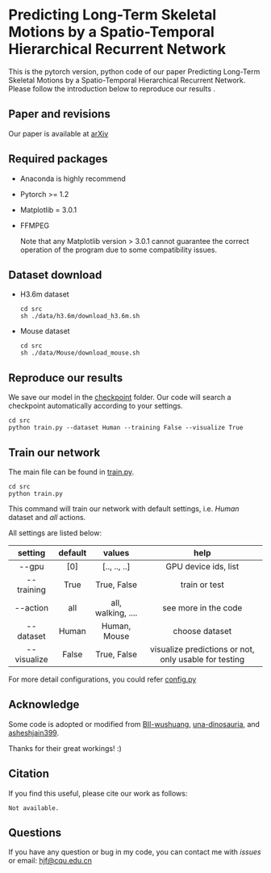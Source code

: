 # Predicting Long-Term Skeletal Motions by a Spatio-Temporal Hierarchical Recurrent Network
This is the pytorch version, python code of our paper Predicting Long-Term Skeletal Motions by a Spatio-Temporal Hierarchical Recurrent Network.  
Please follow the introduction below to reproduce our results .   

## Paper and revisions

Our paper is available at [arXiv](https://arxiv.org/abs/1911.02404)  
  

## Required packages

* Anaconda is highly recommend 

* Pytorch >= 1.2

* Matplotlib = 3.0.1

* FFMPEG 

  Note that any Matplotlib version > 3.0.1 cannot guarantee the correct operation of the program due to some compatibility issues.

## Dataset download

* H3.6m dataset

  ```shell
  cd src
  sh ./data/h3.6m/download_h3.6m.sh
  ```

* Mouse dataset

  ```shell
  cd src
  sh ./data/Mouse/download_mouse.sh
  ```
  
## Reproduce our results

We save our model in the [checkpoint]( https://github.com/p0werHu/human-motion-prediction/tree/master/src/checkpoint ) folder. Our code will search a checkpoint automatically according to your settings. 

```shell
cd src
python train.py --dataset Human --training False --visualize True
```

## Train our network

The main file can be found in [train.py]( https://github.com/p0werHu/human-motion-prediction/blob/master/src/train.py ).

````shell
cd src
python train.py
````

This command will train our network with default settings, i.e. *Human* dataset and *all* actions.

All settings are listed below:

setting | default | values | help
:--:|:--:|:--:|:--:
--gpu|[0]|[.., .., ..]|GPU device ids, list
--training|True|True, False| train or test
--action|all|all, walking, ....|see more in the code
--dataset|Human|Human, Mouse|choose dataset
--visualize|False|True, False|visualize predictions or not, only usable for testing

For more detail configurations, you could refer [config.py]( https://github.com/p0werHu/human-motion-prediction/blob/master/src/config.py )

## Acknowledge 

Some code is adopted or modified from [BII-wushuang]( https://github.com/BII-wushuang/Lie-Group-Motion-Prediction ), [una-dinosauria]( https://github.com/una-dinosauria/human-motion-prediction ), and [asheshjain399]( https://github.com/asheshjain399/RNNexp ).   

Thanks for their great workings! :)

## Citation

If you find this useful, please cite our work as follows:

```
Not available.
```

## Questions
If you have any question or bug in my code, you can contact me with *issues* or email: hjf@cqu.edu.cn



